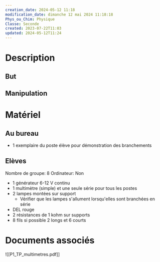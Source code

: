 ```yaml
---
creation_date: 2024-05-12 11:18
modification_date: dimanche 12 mai 2024 11:18:18
Phys_ou_Chim: Physique
Classe: Seconde
created: 2023-07-22T11:03
updated: 2024-05-12T11:24
---
```


# Description
## But

## Manipulation

# Matériel
## Au bureau

- 1 exemplaire du poste élève pour démonstration des branchements

## Elèves

Nombre de groupe: 8
Ordinateur: Non

- 1 générateur 6-12 V continu
- 1 multimètre (simple) et une seule série pour tous les postes
- 2 lampes montées sur support 
	- Vérifier que les lampes s'allument lorsqu'elles sont branchées en série
- DEL rouge
- 2 résistances de 1 kohm sur supports
- 8 fils si possible 2 longs et 6 courts


# Documents associés



![[P1_TP_multimetres.pdf]]